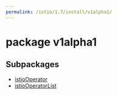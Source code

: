 ```yaml
---
permalink: /istio/1.7/install/v1alpha1/
---
```


# package v1alpha1



## Subpackages

* [istioOperator](install-v1alpha1-istioOperator.md)
* [istioOperatorList](install-v1alpha1-istioOperatorList.md)